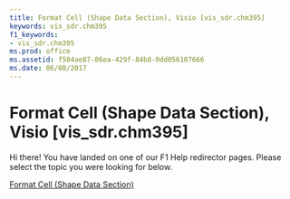 ```yaml
---
title: Format Cell (Shape Data Section), Visio [vis_sdr.chm395]
keywords: vis_sdr.chm395
f1_keywords:
- vis_sdr.chm395
ms.prod: office
ms.assetid: f504ae87-86ea-429f-84b8-0dd056107666
ms.date: 06/08/2017
---
```



# Format Cell (Shape Data Section), Visio [vis_sdr.chm395]

Hi there! You have landed on one of our F1 Help redirector pages. Please select the topic you were looking for below.

[Format Cell (Shape Data Section)](http://msdn.microsoft.com/library/c36fc895-5577-59f6-0ff5-5892ca81a58f%28Office.15%29.aspx)

